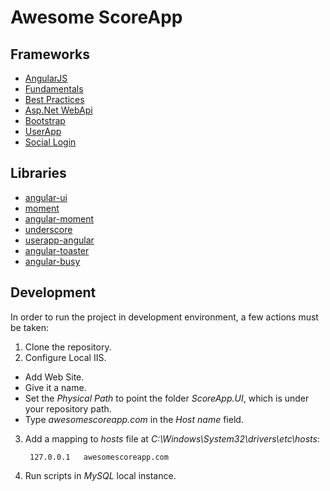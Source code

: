 Awesome ScoreApp
========
## Frameworks
* [AngularJS](http://angularjs.org/)
 * [Fundamentals](http://pluralsight.com/training/Courses/TableOfContents/angularjs-fundamentals)
 * [Best Practices](http://pluralsight.com/training/Courses/TableOfContents/angular-best-practices)
* [Asp.Net WebApi](http://www.asp.net/web-api)
* [Bootstrap](http://getbootstrap.com)
* [UserApp](https://www.userapp.io/)
 * [Social Login](https://app.userapp.io/#/docs/concepts/#social-login)

## Libraries
* [angular-ui](http://angular-ui.github.io/bootstrap/)
* [moment](http://momentjs.com/)
* [angular-moment](https://github.com/urish/angular-moment)
* [underscore](http://underscorejs.org/)
* [userapp-angular](https://github.com/userapp-io/userapp-angular)
* [angular-toaster](https://github.com/jirikavi/AngularJS-Toaster)
* [angular-busy](https://github.com/cgross/angular-busy)

## Development
In order to run the project in development environment, a few actions must be taken:

1. Clone the repository.
2. Configure Local IIS.
 * Add Web Site.
 * Give it a name.
 * Set the *Physical Path* to point the folder *ScoreApp.UI*, which is under your repository path.
 * Type *awesomescoreapp.com* in the *Host name* field.
3. Add a mapping to *hosts* file at *C:\Windows\System32\drivers\etc\hosts*:

        127.0.0.1	awesomescoreapp.com
4. Run scripts in *MySQL* local instance.
